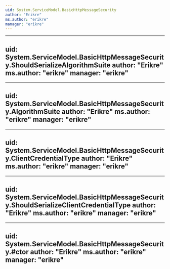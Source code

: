 ```yaml
---
uid: System.ServiceModel.BasicHttpMessageSecurity
author: "Erikre"
ms.author: "erikre"
manager: "erikre"
---
```


---
uid: System.ServiceModel.BasicHttpMessageSecurity.ShouldSerializeAlgorithmSuite
author: "Erikre"
ms.author: "erikre"
manager: "erikre"
---

---
uid: System.ServiceModel.BasicHttpMessageSecurity.AlgorithmSuite
author: "Erikre"
ms.author: "erikre"
manager: "erikre"
---

---
uid: System.ServiceModel.BasicHttpMessageSecurity.ClientCredentialType
author: "Erikre"
ms.author: "erikre"
manager: "erikre"
---

---
uid: System.ServiceModel.BasicHttpMessageSecurity.ShouldSerializeClientCredentialType
author: "Erikre"
ms.author: "erikre"
manager: "erikre"
---

---
uid: System.ServiceModel.BasicHttpMessageSecurity.#ctor
author: "Erikre"
ms.author: "erikre"
manager: "erikre"
---
